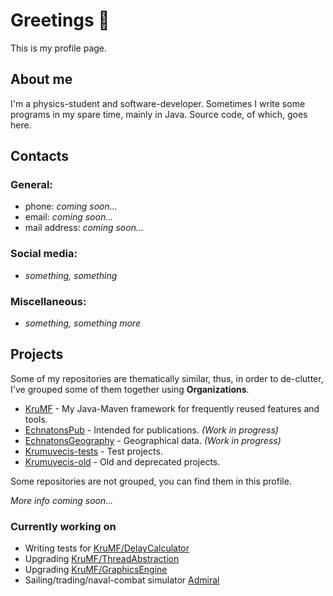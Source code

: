 # Greetings 👋

This is my profile page.


## About me

I'm a physics-student and software-developer. Sometimes I write some programs in my spare time, mainly in Java. Source code, of which, goes here.


## Contacts

### General:
 - phone: *coming soon...*
 - email: *coming soon...*
 - mail address: *coming soon...*

### Social media:
 - *something, something*
<!--
 - draugiem.lv
-->

### Miscellaneous:
<!--
 - stackexchange
 - chess.com
 - wikipedia
 - researchgate
 - youtube
 - soundcloud
-->
 - *something, something more*


## Projects

Some of my repositories are thematically similar, thus, in order to de-clutter, I've grouped some of them together using **Organizations**.
 - [KruMF](https://github.com/KruMF) - My Java-Maven framework for frequently reused features and tools.
 - [EchnatonsPub](https://github.com/EchnatonsPub) - Intended for publications. _(Work in progress)_
 - [EchnatonsGeography](https://github.com/EchnatonsGeography) - Geographical data. _(Work in progress)_
 - [Krumuvecis-tests](https://github.com/Krumuvecis-tests) - Test projects.
 - [Krumuvecis-old](https://github.com/Krumuvecis-old) - Old and deprecated projects.

Some repositories are not grouped, you can find them in this profile.

*More info coming soon...*


### Currently working on
 - Writing tests for [KruMF/DelayCalculator](https://github.com/KruMF/DelayCalculator)
 - Upgrading [KruMF/ThreadAbstraction](https://github.com/KruMF/ThreadAbstraction)
 - Upgrading [KruMF/GraphicsEngine](https://github.com/KruMF/GraphicsEngine)
 - Sailing/trading/naval-combat simulator [Admiral](https://github.com/Krumuvecis/Admiral)

<!--
**Krumuvecis/Krumuvecis** is a ✨ _special_ ✨ repository because its `README.md` (this file) appears on your GitHub profile.

Here are some ideas to get you started:

- 🔭 I’m currently working on ...
- 🌱 I’m currently learning ...
- 👯 I’m looking to collaborate on ...
- 🤔 I’m looking for help with ...
- 💬 Ask me about ...
- 📫 How to reach me: ...
- 😄 Pronouns: ...
- ⚡ Fun fact: ...
-->
